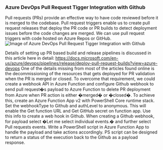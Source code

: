 ### Azure DevOps Pull Request Tigger Integration with Github

Pull requests (PRs) provide an effective way to have code reviewed before it is merged to the codebase. Pull request triggers enable us to create pull request releases that deploy the PR code or PR builds to detect deployment issues before the code changes are merged. 
We can use pull request triggers with code hosted on Azure Repos or GitHub. 
![Image of Azure DevOps Pull Request Tigger Integration with Github](https://https://raw.githubusercontent.com/DFE-Digital/find-teacher-training/2443-Add-Docs/docs/PRAzureGitHub.png)
 
Details of setting up PR based build and release pipelines is discussed in this article here in detail: https://docs.microsoft.com/en-us/azure/devops/pipelines/release/deploy-pull-request-builds?view=azure-devops
One of the details missing from most of the articles found online is the decommissioning of the resources that gets deployed for PR validation when the PR is merged or closed. 
To overcome that requirement, we could create a webhook API in Azure Function and configure Github webhook to send pull request�s payload to Azure Function to delete PR deployment from Azure when PR action is either �merged� or �closed�.
To achieve this, create an Azure Function App v2 with PowerShell Core runtime stack. Set the webhookType to Github and authLevel to anonymous. This will enable the Get function URL and Get GitHub secret on function app. Use this info to create a web hook in Github. When creating a Github webhook, for payload select �Let me select individual events.� and further select Pull requests events.
Write a PowerShell script in Azure Function App to handle the payload and take actions accordingly. PS script can be designed to return a status of the execution back to the Github as a payload response.
